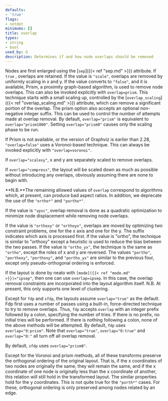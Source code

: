 ```yaml
---
defaults:
- 'true'
flags:
- notdot
minimums: []
title: overlap
types:
- string
- bool
used_by: G
description: Determines if and how node overlaps should be removed
---
```


Nodes are first
enlarged using the [`sep`]({{< ref "sep.md" >}}) attribute. If `true` , overlaps are
retained. If the value is `"scale"`, overlaps are removed by uniformly scaling
in x and y. If the value converts to `"false"`, and it is available, Prism, a
proximity graph-based algorithm, is used to remove node overlaps. This can
also be invoked explicitly with `overlap=prism`. This technique starts with a
small scaling up, controlled by the [`overlap_scaling`]({{< ref "overlap_scaling.md" >}})
attribute, which can remove a significant portion of the overlap. The prism
option also accepts an optional non-negative integer suffix. This can be used
to control the number of attempts made at overlap removal. By default,
`overlap="prism"` is equivalent to `overlap="prism1000"`. Setting
`overlap="prism0"` causes only the scaling phase to be run.

If Prism is not available, or the version of Graphviz is earlier than 2.28,
`"overlap=false"` uses a Voronoi-based technique. This can always be invoked
explicitly with `"overlap=voronoi"`.

If `overlap="scalexy"`, x and y are separately scaled to remove overlaps.

If `overlap="compress"`, the layout will be scaled down as much as
possible without introducing any overlaps, obviously assuming there are none
to begin with.

**N.B.**The remaining allowed values of `overlap` correspond to algorithms which, at present, can produce bad aspect ratios. In addition, we deprecate the use of the `"ortho*"` and `"portho*"`.

If the value is `"vpsc"`, overlap removal is done as a quadratic optimization
to minimize node displacement while removing node overlaps.

If the value is `"orthoxy"` or `"orthoyx"`, overlaps are moved by optimizing two
constraint problems, one for the x axis and one for the y. The suffix
indicates which axis is processed first. If the value is "ortho", the
technique is similar to "orthoxy" except a heuristic is used to reduce the
bias between the two passes. If the value is `"ortho_yx"`, the technique is
the same as `"ortho"`, except the roles of x and y are reversed. The values
`"portho"`, `"porthoxy"`, `"porthoxy"`, and `"portho_yx"` are similar to the
previous four, except only pseudo-orthogonal ordering is enforced.

If the layout is done by neato with <code>[mode]({{< ref "mode.md" >}})="ipsep"</code>, then one can use
`overlap=ipsep`. In this case, the overlap removal constraints are
incorporated into the layout algorithm itself. N.B. At present, this only
supports one level of clustering.

Except for `fdp` and `sfdp`, the layouts assume `overlap="true"` as the default.
Fdp first uses a number of passes using a built-in, force-directed technique
to try to remove overlaps. Thus, `fdp` accepts `overlap` with an integer
prefix followed by a colon, specifying the number of tries. If there is no
prefix, no initial tries will be performed. If there is nothing following a
colon, none of the above methods will be attempted. By default, `fdp` uses
`overlap="9:prism"`. Note that `overlap="true"`, `overlap="0:true"` and
`overlap="0:"` all turn off all overlap removal.

By default, `sfdp` uses `overlap="prism0"`.

Except for the Voronoi and prism methods, all of these transforms preserve
the orthogonal ordering of the original layout. That is, if the x coordinates
of two nodes are originally the same, they will remain the same, and if the x
coordinate of one node is originally less than the x coordinate of another,
this relation will still hold in the transformed layout. The similar
properties hold for the y coordinates. This is not quite true for the
`"porth*"` cases. For these, orthogonal ordering is only preserved among nodes
related by an edge.
